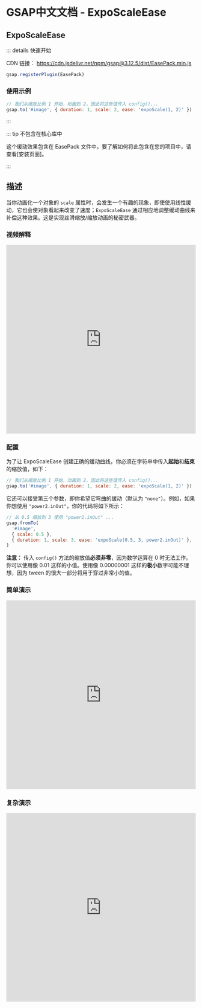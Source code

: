# GSAP中文文档 - ExpoScaleEase

## ExpoScaleEase

::: details 快速开始

CDN 链接： https://cdn.jsdelivr.net/npm/gsap@3.12.5/dist/EasePack.min.js

```javascript
gsap.registerPlugin(EasePack)
```

### 使用示例

```javascript
// 我们从缩放比例 1 开始，动画到 2，因此将这些值传入 config()...
gsap.to('#image', { duration: 1, scale: 2, ease: 'expoScale(1, 2)' })
```

:::

::: tip 不包含在核心库中

这个缓动效果包含在 EasePack 文件中。要了解如何将此包含在您的项目中，请查看[安装页面]。

:::

## 描述

当你动画化一个对象的 `scale` 属性时，会发生一个有趣的现象，即使使用线性缓动，它也会使对象看起来改变了速度；`ExpoScaleEase` 通过相应地调整缓动曲线来补偿这种效果。这是实现丝滑缩放/缩放动画的秘密武器。

### 视频解释

<iframe src="https://youtu.be/rwdlO3uIlwk" frameborder="no" loading="lazy" width="100%" height="500" allowtransparency="true" allowfullscreen="true" ></iframe>

### 配置

为了让 ExpoScaleEase 创建正确的缓动曲线，你必须在字符串中传入**起始**和**结束**的缩放值，如下：

```javascript
// 我们从缩放比例 1 开始，动画到 2，因此将这些值传入 config()...
gsap.to('#image', { duration: 1, scale: 2, ease: 'expoScale(1, 2)' })
```

它还可以接受第三个参数，即你希望它弯曲的缓动（默认为 `"none"`）。例如，如果你想使用 `"power2.inOut"`，你的代码将如下所示：

```javascript
// 从 0.5 缩放到 3 使用 "power2.inOut" ...
gsap.fromTo(
  '#image',
  { scale: 0.5 },
  { duration: 1, scale: 3, ease: 'expoScale(0.5, 3, power2.inOut)' },
)
```

**注意：** 传入 `config()` 方法的缩放值**必须非零**，因为数学运算在 0 时无法工作。你可以使用像 0.01 这样的小值。使用像 0.00000001 这样的**极小**数字可能不理想，因为 tween 的很大一部分将用于穿过非常小的值。

### 简单演示

<iframe src="https://codepen.io/GreenSock/pen/RwwNmeb" frameborder="no" loading="lazy" width="100%" height="500" allowtransparency="true" allowfullscreen="true" ></iframe>

### 复杂演示

<iframe src="https://codepen.io/GreenSock/pen/qBBBxaL" frameborder="no" loading="lazy" width="100%" height="500" allowtransparency="true" allowfullscreen="true" ></iframe>
